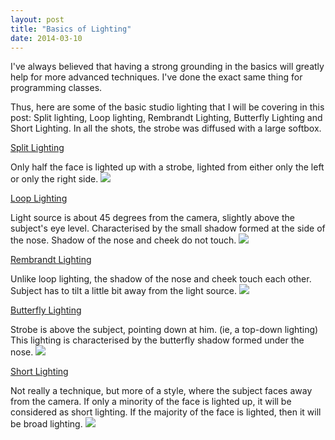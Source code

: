 ```yaml
---
layout: post
title: "Basics of Lighting"
date: 2014-03-10
---
```


I've always believed that having a strong grounding in the basics will greatly help for more advanced techniques. I've done the exact same thing for programming classes. 

Thus, here are some of the basic studio lighting that I will be covering in this post: Split lighting, Loop lighting, Rembrandt Lighting, Butterfly Lighting and Short Lighting. In all the shots, the strobe was diffused with a large softbox. 

<u>Split Lighting</u> 

Only half the face is lighted up with a strobe, lighted from either only the left or only the right side. 
<img src="/images/post_rel/split.jpg">

<u>Loop Lighting</u>

Light source is about 45 degrees from the camera, slightly above the subject's eye level. Characterised by the small shadow formed at the side of the nose. Shadow of the nose and cheek do not touch. 
<img src="/images/post_rel/loop.jpg">

<u>Rembrandt Lighting</u>

Unlike loop lighting, the shadow of the nose and cheek touch each other. 
Subject has to tilt a little bit away from the light source. 
<img src="/images/post_rel/rembrandt.JPG"> 

<u>Butterfly Lighting</u>

Strobe is above the subject, pointing down at him. (ie, a top-down lighting)
This lighting is characterised by the butterfly shadow formed under the nose. 
<img src="/images/post_rel/butterfly.jpg">

<u>Short Lighting</u>

Not really a technique, but more of a style, where the subject faces away from the camera. If only a minority of the face is lighted up, it will be considered as short lighting. If the majority of the face is lighted, then it will be broad lighting. 
<img src="/images/post_rel/short.jpg">